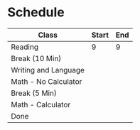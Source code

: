 # Schedule
| Class                | Start | End |
| -------------------- | ----- | --- |
| Reading              | 9     | 9   |
| Break (10 Min)       |       |     |
| Writing and Language |       |     |
| Math - No Calculator |       |     |
| Break (5 Min)        |       |     |
| Math - Calculator    |       |     |
| Done                 |       |     |
<!-- TBLFM: @2$3=sum(@2$2) -->